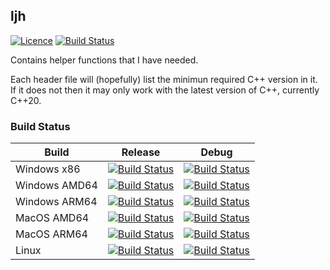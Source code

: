 ## ljh
[![Licence](https://img.shields.io/badge/license-boost-4480cc.png)](http://www.boost.org/LICENSE_1_0.txt)
[![Build Status](https://dev.azure.com/link1j/ljh/_apis/build/status/Link1J.ljh?branchName=master)](https://dev.azure.com/link1j/ljh/_build/latest?definitionId=5&branchName=master)

Contains helper functions that I have needed.

Each header file will (hopefully) list the minimun required C++ version in it.
If it does not then it may only work with the latest version of C++, currently C++20.

### Build Status

| Build | Release | Debug
|---|---|---|
| Windows x86 | [![Build Status](https://dev.azure.com/link1j/ljh/_apis/build/status/Link1J.ljh?branchName=master&jobName=Build%20%26%20Test&configuration=Build%20%26%20Test%20Windows_x86_Release)](https://dev.azure.com/link1j/ljh/_build/latest?definitionId=5&branchName=master) | [![Build Status](https://dev.azure.com/link1j/ljh/_apis/build/status/Link1J.ljh?branchName=master&jobName=Build%20%26%20Test&configuration=Build%20%26%20Test%20Windows_x86_Debug)](https://dev.azure.com/link1j/ljh/_build/latest?definitionId=5&branchName=master) |
| Windows AMD64 | [![Build Status](https://dev.azure.com/link1j/ljh/_apis/build/status/Link1J.ljh?branchName=master&jobName=Build%20%26%20Test&configuration=Build%20%26%20Test%20Windows_AMD64_Release)](https://dev.azure.com/link1j/ljh/_build/latest?definitionId=5&branchName=master) | [![Build Status](https://dev.azure.com/link1j/ljh/_apis/build/status/Link1J.ljh?branchName=master&jobName=Build%20%26%20Test&configuration=Build%20%26%20Test%20Windows_AMD64_Debug)](https://dev.azure.com/link1j/ljh/_build/latest?definitionId=5&branchName=master) |
| Windows ARM64 | [![Build Status](https://dev.azure.com/link1j/ljh/_apis/build/status/Link1J.ljh?branchName=master&jobName=Build%20%26%20Test&configuration=Build%20%26%20Test%20Windows_ARM64_Release)](https://dev.azure.com/link1j/ljh/_build/latest?definitionId=5&branchName=master) | [![Build Status](https://dev.azure.com/link1j/ljh/_apis/build/status/Link1J.ljh?branchName=master&jobName=Build%20%26%20Test&configuration=Build%20%26%20Test%20Windows_ARM64_Debug)](https://dev.azure.com/link1j/ljh/_build/latest?definitionId=5&branchName=master) |
| MacOS AMD64 | [![Build Status](https://dev.azure.com/link1j/ljh/_apis/build/status/Link1J.ljh?branchName=master&jobName=Build%20%26%20Test&configuration=Build%20%26%20Test%20MacOS_AMD64_Release)](https://dev.azure.com/link1j/ljh/_build/latest?definitionId=5&branchName=master) | [![Build Status](https://dev.azure.com/link1j/ljh/_apis/build/status/Link1J.ljh?branchName=master&jobName=Build%20%26%20Test&configuration=Build%20%26%20Test%20MacOS_AMD64_Debug)](https://dev.azure.com/link1j/ljh/_build/latest?definitionId=5&branchName=master) |
| MacOS ARM64 | [![Build Status](https://dev.azure.com/link1j/ljh/_apis/build/status/Link1J.ljh?branchName=master&jobName=Build%20%26%20Test&configuration=Build%20%26%20Test%20MacOS_ARM64_Release)](https://dev.azure.com/link1j/ljh/_build/latest?definitionId=5&branchName=master) | [![Build Status](https://dev.azure.com/link1j/ljh/_apis/build/status/Link1J.ljh?branchName=master&jobName=Build%20%26%20Test&configuration=Build%20%26%20Test%20MacOS_ARM64_Debug)](https://dev.azure.com/link1j/ljh/_build/latest?definitionId=5&branchName=master) |
| Linux | [![Build Status](https://dev.azure.com/link1j/ljh/_apis/build/status/Link1J.ljh?branchName=master&jobName=Build%20%26%20Test&configuration=Build%20%26%20Test%20Linux_Release)](https://dev.azure.com/link1j/ljh/_build/latest?definitionId=5&branchName=master) | [![Build Status](https://dev.azure.com/link1j/ljh/_apis/build/status/Link1J.ljh?branchName=master&jobName=Build%20%26%20Test&configuration=Build%20%26%20Test%20Linux_Debug)](https://dev.azure.com/link1j/ljh/_build/latest?definitionId=5&branchName=master) |